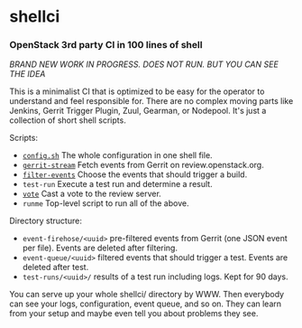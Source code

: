 # shellci

### OpenStack 3rd party CI in 100 lines of shell

*BRAND NEW WORK IN PROGRESS. DOES NOT RUN. BUT YOU CAN SEE THE IDEA*

This is a minimalist CI that is optimized to be easy for the operator
to understand and feel responsible for. There are no complex moving
parts like Jenkins, Gerrit Trigger Plugin, Zuul, Gearman, or
Nodepool. It's just a collection of short shell scripts.

Scripts:

* [`config.sh`](config.sh) The whole configuration in one shell file.
* [`gerrit-stream`](gerrit-stream) Fetch events from Gerrit on review.openstack.org.
* [`filter-events`](filter-events) Choose the events that should trigger a build.
* `test-run` Execute a test run and determine a result.
* [`vote`](vote) Cast a vote to the review server.
* `runme` Top-level script to run all of the above.

Directory structure:

* `event-firehose/<uuid>` pre-filtered events from Gerrit (one JSON event per file). Events are deleted after filtering.
* `event-queue/<uuid>` filtered events that should trigger a test. Events are deleted after test.
* `test-runs/<uuid>/` results of a test run including logs. Kept for 90 days.

You can serve up your whole shellci/ directory by WWW. Then everybody
can see your logs, configuration, event queue, and so on. They can
learn from your setup and maybe even tell you about problems they see.

